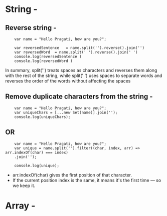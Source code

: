 String -
==========
 Reverse string -
 ------------------

        var name = "Hello Pragati, how are you?";

        var reversedSentence   = name.split('').reverse().join('')
        var reversedWord  = name.split(' ').reverse().join(' ')
        console.log(reversedSentence )
        console.log(reversedWord )

In summary, split('') treats spaces as characters and reverses them along with the rest of the string, while split(' ') uses spaces to separate words and reverses the order of the words without affecting the spaces

Remove duplicate characters from the string -
---------------------------------------------

        var name = "Hello Pragati, how are you?";
        var uniqueChars = [...new Set(name)].join('');
        console.log(uniqueChars);

OR
---

        var name = "Hello Pragati, how are you?";
        var unique = name.split('').filter((char, index, arr) => arr.indexOf(char) === index)
        .join('');

        console.log(unique);

* arr.indexOf(char) gives the first position of that character.
* If the current position index is the same, it means it's the first time — so we keep it.

Array -
=========
